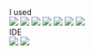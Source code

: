 
<div>I used</div>
<div>
<img src="https://img.shields.io/badge/JAVA-6DB33F?style=flat&logo=java&logoColor=white"/>
<img src="https://img.shields.io/badge/Spring Boot-6DB33F?style=flat&logo=Spring Boot&logoColor=white"/>
<img src="https://img.shields.io/badge/MySQL-4479A1?style=flat&logo=MySQL&logoColor=white"/>
<img src="https://img.shields.io/badge/Git-F05032?style=flat&logo=Git&logoColor=white"/>
<img src="https://img.shields.io/badge/GitHub-181717style=flat&logo=GitHub&logoColor=white"/> 
<img src="https://img.shields.io/badge/Sourcetree-0052CCstyle=flat&logo=Sourcetree&logoColor=white"/> 
 
 
 
 
 <img src="https://img.shields.io/badge/React-61DAFB?style=flat&logo=React&logoColor=white"/>
</div>

<div>IDE</div>
<div>
<img src="https://img.shields.io/badge/Eclipse IDE-#2C2255style=flat&logo=Eclipse IDE&logoColor=white"/>
<img src="https://img.shields.io/badge/IntelliJ IDEA-#000000style=flat&logo=IntelliJ IDEA&logoColor=white"/>
</div>
